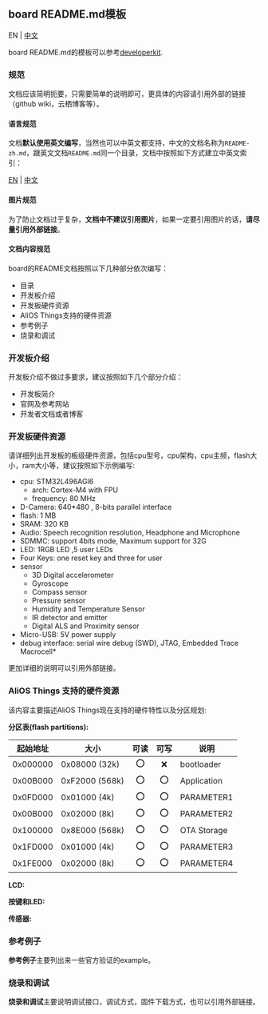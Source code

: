 ## board README.md模板

EN | [中文](./board_template-zh.md)

board README.md的模板可以参考[developerkit](../../board/developerkit/README.md).

### 规范

文档应该简明扼要，只需要简单的说明即可，更具体的内容请引用外部的链接（github wiki，云栖博客等）。

#### 语言规范

文档**默认使用英文编写**，当然也可以中英文都支持，中文的文档名称为`README-zh.md`，跟英文文档`README.md`同一个目录，文档中按照如下方式建立中英文索引：

[EN](README.md) | [中文](README-zh.md)

#### 图片规范

为了防止文档过于复杂，**文档中不建议引用图片**，如果一定要引用图片的话，**请尽量引用外部链接**。

#### 文档内容规范

board的README文档按照以下几种部分依次编写：

* 目录
* 开发板介绍
* 开发板硬件资源
* AliOS Things支持的硬件资源
* 参考例子
* 烧录和调试
 
### 开发板介绍

开发板介绍不做过多要求，建议按照如下几个部分介绍：

* 开发板简介
* 官网及参考网站
* 开发者文档或者博客

### 开发板硬件资源

请详细列出开发板的板级硬件资源，包括cpu型号，cpu架构，cpu主频，flash大小，ram大小等，建议按照如下示例编写:

* cpu: STM32L496AGI6
    * arch: Cortex-M4 with FPU
    * frequency: 80 MHz
* D-Camera: 640*480 , 8-bits parallel interface
* flash: 1 MB
* SRAM: 320 KB
* Audio: Speech recognition resolution, Headphone and Microphone
* SDMMC: support 4bits mode, Maximum support for 32G
* LED: 1RGB LED ,5 user LEDs
* Four Keys: one reset key and three for user
* sensor
    * 3D Digital accelerometer
    * Gyroscope
    * Compass sensor
    * Pressure sensor
    * Humidity and Temperature Sensor
    * IR detector and emitter
    * Digital ALS and Proximity sensor
* Micro-USB: 5V power supply
* debug interface: serial wire debug (SWD), JTAG, Embedded Trace Macrocell*

更加详细的说明可以引用外部链接。

### AliOS Things 支持的硬件资源

该内容主要描述AliOS Things现在支持的硬件特性以及分区规划:

**分区表(flash partitions):**

|起始地址    |大小            |可读|可写|说明       |
|-----------|---------------|:-:|:-:|-----------|
|0x000000   |0x08000 (32k)  |:o:|:x:|bootloader |
|0x00B000   |0xF2000 (568k) |:o:|:o:|Application|
|0x0FD000   |0x01000 (4k)   |:o:|:o:|PARAMETER1 |
|0x00B000   |0x02000 (8k)   |:o:|:o:|PARAMETER2 |
|0x100000   |0x8E000 (568k) |:o:|:o:|OTA Storage|
|0x1FD000   |0x01000 (4k)   |:o:|:o:|PARAMETER3 |
|0x1FE000   |0x02000 (8k)   |:o:|:o:|PARAMETER4 |

**LCD:**

**按键和LED:**

**传感器:**

### 参考例子

**参考例子**主要列出来一些官方验证的example。

### 烧录和调试

**烧录和调试**主要说明调试接口，调试方式，固件下载方式，也可以引用外部链接。
